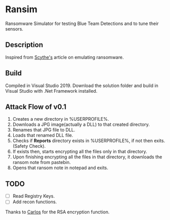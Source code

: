 # Ransim
Ransomware Simulator for testing Blue Team Detections and to tune their sensors.

## Description
Inspired from [Scythe's](https://scythe.webflow.io/library/threatthursday-ransomware) article on emulating ransomware.

## Build
Compiled in Visual Studio 2019. Download the solution folder and build in Visual Studio with .Net Framework installed.

## Attack Flow of v0.1

1. Creates a new directory in %USERPROFILE%.
2. Downloads a JPG image(actually a DLL) to that created directory.
3. Renames that JPG file to DLL.
4. Loads that renamed DLL file.
5. Checks if **Reports** directory exists in %USERPROFILE%, if not then exits. (Safety Check).
6. If exists then, starts encrypting all the files only in that directory.
7. Upon finishing encrypting all the files in that directory, it downloads the ransom note from pastebin.
8. Opens that ransom note in notepad and exits.

## TODO

- [ ] Read Registry Keys.
- [ ] Add recon functions.

Thanks to [Carlos](https://github.com/sdkcarlos) for the RSA encryption function.
